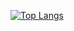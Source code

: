 
[![Top Langs](https://github-readme-stats.vercel.app/api/top-langs/?username=esales&layout=compact&theme=chartreuse-dark&&langs_count=10)](https://github.com/anuraghazra/github-readme-stats)
<!--
**esales/esales** is a ✨ _special_ ✨ repository because its `README.md` (this file) appears on your GitHub profile.

Here are some ideas to get you started:

- 🔭 I’m currently working on ...
- 🌱 I’m currently learning ...
- 👯 I’m looking to collaborate on ...
- 🤔 I’m looking for help with ...
- 💬 Ask me about ...
- 📫 How to reach me: ...
- 😄 Pronouns: ...
- ⚡ Fun fact: ...
-->
